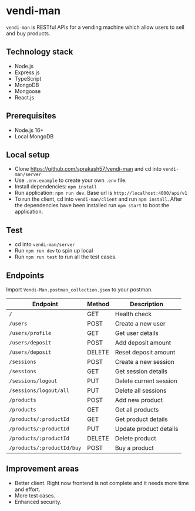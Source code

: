 # vendi-man

`vendi-man` is RESTful APIs for a vending machine which allow users to sell and buy products.

## Technology stack

- Node.js
- Express.js
- TypeScript
- MongoDB
- Mongoose
- React.js

## Prerequisites

- Node.js 16+
- Local MongoDB

## Local setup

- Clone https://github.com/sprakash57/vendi-man and cd into `vendi-man/server`
- Use `.env.example` to create your own `.env` file.
- Install dependencies: `npm install`
- Run application: `npm run dev`. Base url is `http://localhost:4000/api/v1`
- To run the client, cd into `vendi-man/client` and run `npm install`. After the dependencies have been installed run `npm start` to boot the application.

## Test

- cd into `vendi-man/server`
- Run `npm run dev` to spin up local
- Run `npm run test` to run all the test cases.

## Endpoints

Import `Vendi-Man.postman_collection.json` to your postman.

| Endpoint                   | Method | Description            |
| -------------------------- | ------ | ---------------------- |
| `/`                        | GET    | Health check           |
| `/users`                   | POST   | Create a new user      |
| `/users/profile`           | GET    | Get user details       |
| `/users/deposit`           | POST   | Add deposit amount     |
| `/users/deposit`           | DELETE | Reset deposit amount   |
| `/sessions`                | POST   | Create a new session   |
| `/sessions`                | GET    | Get session details    |
| `/sessions/logout`         | PUT    | Delete current session |
| `/sessions/logout/all`     | PUT    | Delete all sessions    |
| `/products`                | POST   | Add new product        |
| `/products`                | GET    | Get all products       |
| `/products/:productId`     | GET    | Get product details    |
| `/products/:productId`     | PUT    | Update product details |
| `/products/:productId`     | DELETE | Delete product         |
| `/products/:productId/buy` | POST   | Buy a product          |

## Improvement areas

- Better client. Right now frontend is not complete and it needs more time and effort.
- More test cases.
- Enhanced security.
